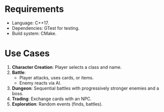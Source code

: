 # Requirements
- Language: C++17.
- Dependencies: GTest for testing.
- Build system: CMake.

# Use Cases
1. **Character Creation**: Player selects a class and name.
2. **Battle**:
   - Player attacks, uses cards, or items.
   - Enemy reacts via AI.
3. **Dungeon**: Sequential battles with progressively stronger enemies and a boss.
4. **Trading**: Exchange cards with an NPC.
5. **Exploration**: Random events (finds, battles).